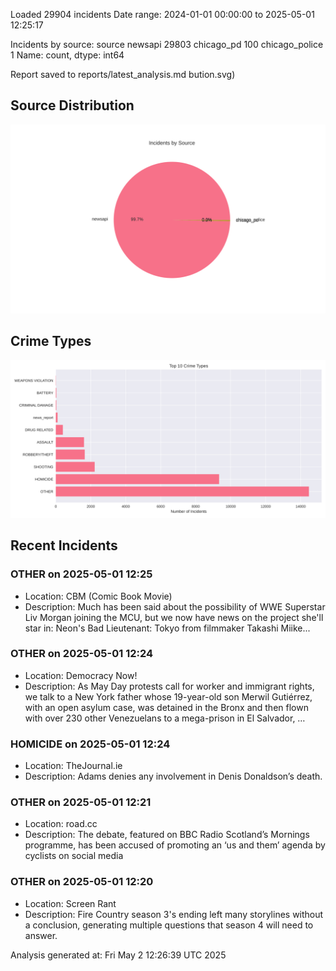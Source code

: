 
Loaded 29904 incidents
Date range: 2024-01-01 00:00:00 to 2025-05-01 12:25:17

Incidents by source:
source
newsapi           29803
chicago_pd          100
chicago_police        1
Name: count, dtype: int64

Report saved to reports/latest_analysis.md
bution.svg)

## Source Distribution
![Source Distribution](images/source_distribution.svg)

## Crime Types
![Crime Types](images/crime_types.svg)

## Recent Incidents

### OTHER on 2025-05-01 12:25
- Location: CBM (Comic Book Movie)
- Description: Much has been said about the possibility of WWE Superstar Liv Morgan joining the MCU, but we now have news on the project she'll star in: Neon's Bad Lieutenant: Tokyo from filmmaker Takashi Miike...


### OTHER on 2025-05-01 12:24
- Location: Democracy Now!
- Description: As May Day protests call for worker and immigrant rights, we talk to a New York father whose 19-year-old son Merwil Gutiérrez, with an open asylum case, was detained in the Bronx and then flown with over 230 other Venezuelans to a mega-prison in El Salvador, …


### HOMICIDE on 2025-05-01 12:24
- Location: TheJournal.ie
- Description: Adams denies any involvement in Denis Donaldson’s death.


### OTHER on 2025-05-01 12:21
- Location: road.cc
- Description: The debate, featured on BBC Radio Scotland’s Mornings programme, has been accused of promoting an ‘us and them’ agenda by cyclists on social media


### OTHER on 2025-05-01 12:20
- Location: Screen Rant
- Description: Fire Country season 3's ending left many storylines without a conclusion, generating multiple questions that season 4 will need to answer.

Analysis generated at: Fri May  2 12:26:39 UTC 2025
